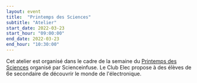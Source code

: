 ```yaml
---
layout: event
title:  "Printemps des Sciences"
subtitle: "Atelier"
start_date: 2022-03-23
start_hour: "09:00:00"
end_date: 2022-03-23
end_hour: "10:30:00"
---
```


Cet atelier est organisé dans le cadre de la semaine du [Printemps des Sciences][pds] organisé par Scienceinfuse. 
Le Club Elec propose à des élèves de 6e secondaire de découvrir le monde de l'électronique. 

[pds]: https://www.printempsdessciencesucl.be
